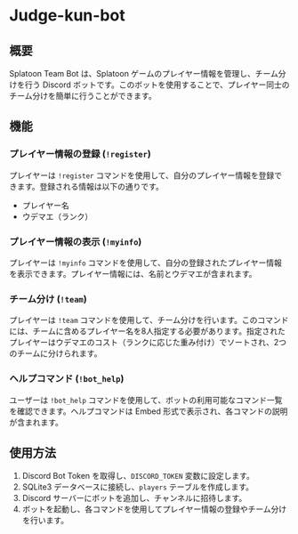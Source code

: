 # Judge-kun-bot

## 概要

Splatoon Team Bot は、Splatoon ゲームのプレイヤー情報を管理し、チーム分けを行う Discord ボットです。このボットを使用することで、プレイヤー同士のチーム分けを簡単に行うことができます。

## 機能

### プレイヤー情報の登録 (`!register`)

プレイヤーは `!register` コマンドを使用して、自分のプレイヤー情報を登録できます。登録される情報は以下の通りです。

- プレイヤー名
- ウデマエ（ランク）

### プレイヤー情報の表示 (`!myinfo`)

プレイヤーは `!myinfo` コマンドを使用して、自分の登録されたプレイヤー情報を表示できます。プレイヤー情報には、名前とウデマエが含まれます。

### チーム分け (`!team`)

プレイヤーは `!team` コマンドを使用して、チーム分けを行います。このコマンドには、チームに含めるプレイヤー名を8人指定する必要があります。指定されたプレイヤーはウデマエのコスト（ランクに応じた重み付け）でソートされ、2つのチームに分けられます。

### ヘルプコマンド (`!bot_help`)

ユーザーは `!bot_help` コマンドを使用して、ボットの利用可能なコマンド一覧を確認できます。ヘルプコマンドは Embed 形式で表示され、各コマンドの説明が含まれます。

## 使用方法

1. Discord Bot Token を取得し、`DISCORD_TOKEN` 変数に設定します。
2. SQLite3 データベースに接続し、`players` テーブルを作成します。
3. Discord サーバーにボットを追加し、チャンネルに招待します。
4. ボットを起動し、各コマンドを使用してプレイヤー情報の登録やチーム分けを行います。


